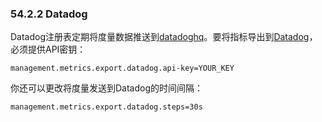 
### 54.2.2 Datadog

Datadog注册表定期将度量数据推送到[datadoghq](https://www.datadoghq.com/)。要将指标导出到[Datadog](http://micrometer.io/docs/registry/datadog)，必须提供API密钥：
```properties
management.metrics.export.datadog.api-key=YOUR_KEY
```

你还可以更改将度量发送到Datadog的时间间隔：
```properties
management.metrics.export.datadog.steps=30s
```
